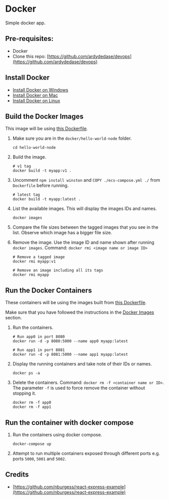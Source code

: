 # Docker

Simple docker app.

## Pre-requisites:
- Docker
- Clone this repo: [https://github.com/ardydedase/devops](https://github.com/ardydedase/devops)

## Install Docker

- [Install Docker on Windows](https://runnable.com/docker/install-docker-on-windows-10)
- [Install Docker on Mac](https://runnable.com/docker/install-docker-on-macos)
- [Install Docker on Linux](https://runnable.com/docker/install-docker-on-linux)


## Build the Docker Images

This image will be using [this Dockerfile](hello-world-node/Dockerfile).

1. Make sure you are in the `docker/hello-world-node` folder.

    ```
    cd hello-world-node
    ```

1. Build the image.

    ```
    # v1 tag
    docker build -t myapp:v1 .
    ```

1. Uncomment `npm install winston` and `COPY ./ecs-compose.yml ./` from `Dockerfile` before running.

    ```    
    # latest tag
    docker build -t myapp:latest .
    ```

1. List the available images. This will display the images IDs and names.
    ```
    docker images
    ```

1. Compare the file sizes between the tagged images that you see in the list. Observe which image has a bigger file size.

1. Remove the image. Use the image ID and name shown after running `docker images`. Command: `docker rmi <image name or image ID>`

    ```
    # Remove a tagged image
    docker rmi myapp:v1

    # Remove an image including all its tags
    docker rmi myapp
    ```

## Run the Docker Containers

These containers will be using the images built from [this Dockerfile](hello-world-node/Dockerfile).

Make sure that you have followed the instructions in the [Docker Images](#docker-images) section.

1. Run the containers.

    ```
    # Run app0 in port 8080
    docker run -d -p 8080:5000 --name app0 myapp:latest

    # Run app1 in port 8081
    docker run -d -p 8081:5000 --name app1 myapp:latest    
    ```

1. Display the running containers and take note of their IDs or names.

    ```
    docker ps -a
    ```

1. Delete the containers. Command: `docker rm -f <container name or ID>`. 
The parameter `-f` is used to force remove the container without stopping it.

    ```
    docker rm -f app0
    docker rm -f app1
    ```

## Run the container with docker compose

1. Run the containers using docker compose.

    ```
    docker-compose up
    ```

1. Attempt to run multiple containers exposed through different ports e.g. ports `5000`, `5001` and `5002`.

## Credits
- [https://github.com/nburgess/react-express-example](https://github.com/nburgess/react-express-example)